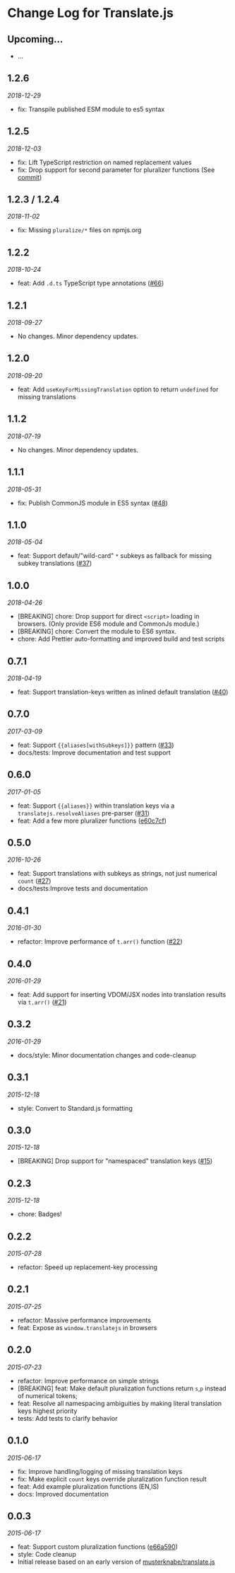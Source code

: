 # Change Log for Translate.js

## Upcoming...

<!-- Add features here -->

- ...

## 1.2.6

_2018-12-29_

- fix: Transpile published ESM module to es5 syntax

## 1.2.5

_2018-12-03_

- fix: Lift TypeScript restriction on named replacement values
- fix: Drop support for second parameter for pluralizer functions (See
  [commit](https://github.com/StephanHoyer/translate.js/commit/1cf222ae))

## 1.2.3 / 1.2.4

_2018-11-02_

- fix: Missing `pluralize/*` files on npmjs.org

## 1.2.2

_2018-10-24_

- feat: Add `.d.ts` TypeScript type annotations
  ([#66](https://github.com/StephanHoyer/translate.js/pull/66))

## 1.2.1

_2018-09-27_

- No changes. Minor dependency updates.

## 1.2.0

_2018-09-20_

- feat: Add `useKeyForMissingTranslation` option to return `undefined` for
  missing translations

## 1.1.2

_2018-07-19_

- No changes. Minor dependency updates.

## 1.1.1

_2018-05-31_

- fix: Publish CommonJS module in ES5 syntax
  ([#48](https://github.com/StephanHoyer/translate.js/pull/48))

## 1.1.0

_2018-05-04_

- feat: Support default/"wild-card" `*` subkeys as fallback for missing subkey
  translations ([#37](https://github.com/StephanHoyer/translate.js/pull/37))

## 1.0.0

_2018-04-26_

- [BREAKING] chore: Drop support for direct `<script>` loading in browsers.
  (Only provide ES6 module and CommonJs module.)
- [BREAKING] chore: Convert the module to ES6 syntax.
- chore: Add Prettier auto-formatting and improved build and test scripts

## 0.7.1

_2018-04-19_

- feat: Support translation-keys written as inlined default translation
  ([#40](https://github.com/StephanHoyer/translate.js/pull/40))

## 0.7.0

_2017-03-09_

- feat: Support `{{aliases[withSubkeys]}}` pattern
  ([#33](https://github.com/StephanHoyer/translate.js/pull/33))
- docs/tests: Improve documentation and test support

## 0.6.0

_2017-01-05_

- feat: Support `{{aliases}}` within translation keys via a
  `translatejs.resolveAliases` pre-parser
  ([#31](https://github.com/StephanHoyer/translate.js/pull/31))
- feat: Add a few more pluralizer functions
  ([e60c7cf](https://github.com/StephanHoyer/translate.js/commit/e60c7cf08663cd0202eb8e513a24c878232f4221))

## 0.5.0

_2016-10-26_

- feat: Support translations with subkeys as strings, not just numerical `count`
  ([#27](https://github.com/StephanHoyer/translate.js/pull/27))
- docs/tests:Improve tests and documentation

## 0.4.1

_2016-01-30_

- refactor: Improve performance of `t.arr()` function
  ([#22](https://github.com/StephanHoyer/translate.js/pull/22))

## 0.4.0

_2016-01-29_

- feat: Add support for inserting VDOM/JSX nodes into translation results via
  `t.arr()` ([#21](https://github.com/StephanHoyer/translate.js/pull/21))

## 0.3.2

_2016-01-29_

- docs/style: Minor documentation changes and code-cleanup

## 0.3.1

_2015-12-18_

- style: Convert to Standard.js formatting

## 0.3.0

_2015-12-18_

- [BREAKING] Drop support for "namespaced" translation keys
  ([#15](https://github.com/StephanHoyer/translate.js/pull/15))

## 0.2.3

_2015-12-18_

- chore: Badges!

## 0.2.2

_2015-07-28_

- refactor: Speed up replacement-key processing

## 0.2.1

_2015-07-25_

- refactor: Massive performance improvements
- feat: Expose as `window.translatejs` in browsers

## 0.2.0

_2015-07-23_

- refactor: Improve performance on simple strings
- [BREAKING] feat: Make default pluralization functions return `s`,`p` instead
  of numerical tokens;
- feat: Resolve all namespacing ambiguities by making literal translation keys
  highest priority
- tests: Add tests to clarify behavior

## 0.1.0

_2015-06-17_

- fix: Improve handling/logging of missing translation keys
- fix: Make explicit `count` keys override pluralization function result
- feat: Add example pluralization functions (EN,IS)
- docs: Improved documentation

## 0.0.3

_2015-06-17_

- feat: Support custom pluralization functions
  ([e66a590](https://github.com/StephanHoyer/translate.js/commit/e66a59009a73013a3669af3c81eaeab29e28c8d1))
- style: Code cleanup
- Initial release based on an early version of
  [musterknabe/translate.js](https://github.com/musterknabe/translate.js)
